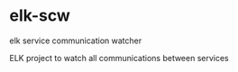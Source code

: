 # elk-scw
elk service communication watcher

ELK project to watch all communications between services
